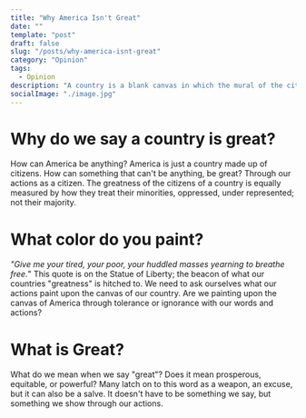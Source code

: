 ```yaml
---
title: "Why America Isn't Great"
date: ""
template: "post"
draft: false
slug: "/posts/why-america-isnt-great"
category: "Opinion"
tags:
  - Opinion
description: "A country is a blank canvas in which the mural of the citizens paint through actions."
socialImage: "./image.jpg"
---
```


# Why do we say a country is great?
How can America be anything? America is just a country made up of citizens. How can something that can't be anything, be great? Through our actions as a citizen. The greatness of the citizens of a country is equally measured by how they treat their minorities, oppressed, under represented; not their majority.  

# What color do you paint?
_"Give me your tired, your poor, your huddled masses yearning to breathe free._" This quote is on the Statue of Liberty; the beacon of what our countries "greatness" is hitched to. We need to ask ourselves what our actions paint upon the canvas of our country. Are we painting upon the canvas of America through tolerance or ignorance with our words and actions?

# What is Great?
What do we mean when we say "great"? Does it mean prosperous, equitable, or powerful? Many latch on to this word as a weapon, an excuse, but it can also be a salve. It doesn't have to be something we say, but something we show through our actions.